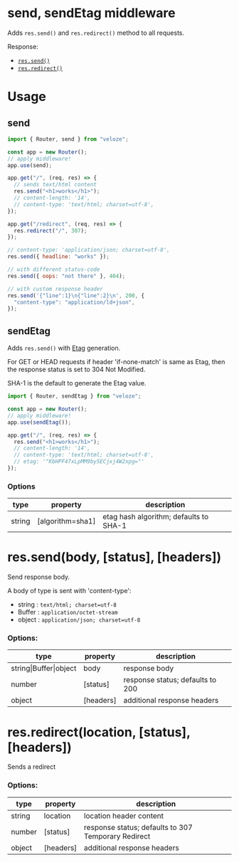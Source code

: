 # send, sendEtag middleware

Adds `res.send()` and `res.redirect()` method to all requests.

Response:

- [`res.send()`](#res-send)
- [`res.redirect()`](#res-redirect)

# Usage

## send

```js
import { Router, send } from "veloze";

const app = new Router();
// apply middleware!
app.use(send);

app.get("/", (req, res) => {
  // sends text/html content
  res.send("<h1>works</h1>");
  // content-length: '14',
  // content-type: 'text/html; charset=utf-8',
});

app.get("/redirect", (req, res) => {
  res.redirect("/", 307);
});
```

```js
// content-type: 'application/json; charset=utf-8',
res.send({ headline: "works" });

// with different status-code
res.send({ oops: "not there" }, 404);

// with custom response header
res.send('{"line":1}\n{"line":2}\n', 200, {
  "content-type": "application/ld+json",
});
```

## sendEtag

Adds `res.send()` with [Etag](https://developer.mozilla.org/en-US/docs/Web/HTTP/Headers/ETag) generation.

For GET or HEAD requests if header 'if-none-match' is same as Etag, then the response status is set to 304 Not Modified.

SHA-1 is the default to generate the Etag value.

```js
import { Router, sendEtag } from "veloze";

const app = new Router();
// apply middleware!
app.use(sendEtag());

app.get("/", (req, res) => {
  res.send("<h1>works</h1>");
  // content-length: '14',
  // content-type: 'text/html; charset=utf-8',
  // etag: '"KbHPF47xLpMM9by5ECjxj4W2xpg="'
});
```

### Options

| type   | property          | description                            |
| ------ | ----------------- | -------------------------------------- |
| string | \[algorithm=sha1] | etag hash algorithm; defaults to SHA-1 |

<a id="res-send"></a>

# res.send(body, \[status], \[headers])

Send response body.

A body of type is sent with 'content-type':

- string : `text/html; charset=utf-8`
- Buffer : `application/octet-stream`
- object : `application/json; charset=utf-8`

### Options:

| type                   | property   | description                      |
| ---------------------- | ---------- | -------------------------------- |
| string\|Buffer\|object | body       | response body                    |
| number                 | \[status]  | response status; defaults to 200 |
| object                 | \[headers] | additional response headers      |

<a id="res-redirect"></a>

# res.redirect(location, \[status], \[headers])

Sends a redirect

### Options:

| type   | property   | description                                         |
| ------ | ---------- | --------------------------------------------------- |
| string | location   | location header content                             |
| number | \[status]  | response status; defaults to 307 Temporary Redirect |
| object | \[headers] | additional response headers                         |
